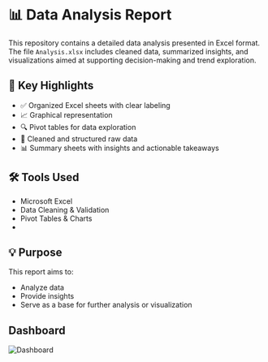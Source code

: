 # 📊 Data Analysis Report

This repository contains a detailed data analysis presented in Excel format. The file `Analysis.xlsx` includes cleaned data, summarized insights, and visualizations aimed at supporting decision-making and trend exploration.

## 📌 Key Highlights
- ✅ Organized Excel sheets with clear labeling
- 📈 Graphical representation 
- 🔍 Pivot tables for data exploration
- 🧹 Cleaned and structured raw data
- 📊 Summary sheets with insights and actionable takeaways

## 🛠️ Tools Used
- Microsoft Excel
- Data Cleaning & Validation
- Pivot Tables & Charts
- 
## 💡 Purpose
This report aims to:
- Analyze data
- Provide insights
- Serve as a base for further analysis or visualization 

## Dashboard
![Dashboard](https://github.com/user-attachments/assets/dccf0eac-4ab1-45fe-bce3-17c96615cd04)





